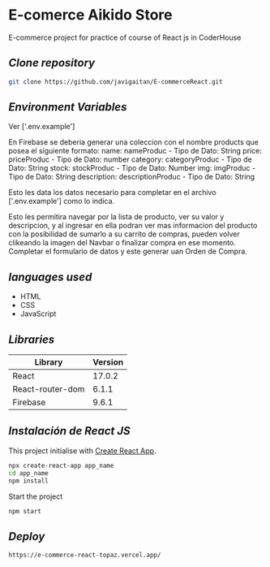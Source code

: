 # E-comerce Aikido Store
E-commerce project for practice of course of React js in CoderHouse

## _Clone repository_
```sh
git clone https://github.com/javigaitan/E-commerceReact.git
```
## _Environment Variables_

Ver ['.env.example']

En Firebase se deberia generar una coleccion con el nombre products que posea el siguiente formato:
name: nameProduc - Tipo de Dato: String
price: priceProduc - Tipo de Dato: number
category: categoryProduc - Tipo de Dato: String
stock: stockProduc - Tipo de Dato: Number
img: imgProduc - Tipo de Dato: String
description: descriptionProduc - Tipo de Dato: String

Esto les data los datos necesario para completar en el archivo ['.env.example'] como lo indica.


Esto les permitira navegar por la lista de producto, ver su valor y descripcion, y al ingresar en ella podran ver mas informacion del producto con la posibilidad de sumarlo a su carrito de compras, pueden volver clikeando la imagen del Navbar o finalizar compra en ese momento. Completar el formulario de datos y este generar uan Orden de Compra. 



## _languages ​​used_

- HTML
- CSS
- JavaScript	

## _Libraries_
| Library | Version 
| ------ | ------ |
| React | 17.0.2 
| React-router-dom | 6.1.1 
| Firebase | 9.6.1 | 



## _Instalación de React JS_

This project initialise with [Create React App](https://github.com/facebook/create-react-app).

```sh
npx create-react-app app_name
cd app_name
npm install
```

Start the project
```sh
npm start
```


## _Deploy_
```sh
https://e-commerce-react-topaz.vercel.app/
```

